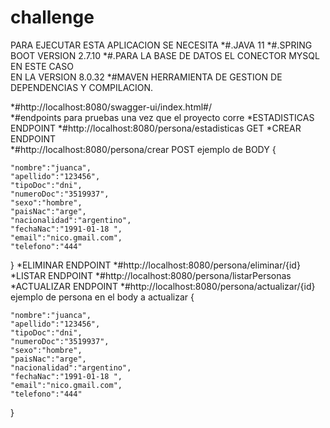 # challenge
PARA EJECUTAR ESTA APLICACION
SE NECESITA 
*#.JAVA 11
*#.SPRING BOOT VERSION 2.7.10
*#.PARA LA BASE DE DATOS
  EL CONECTOR MYSQL EN ESTE CASO  
  EN LA VERSION 8.0.32
*#MAVEN 
    HERRAMIENTA DE GESTION DE DEPENDENCIAS Y COMPILACION.
    

    
*#http://localhost:8080/swagger-ui/index.html#/    
*#endpoints para pruebas una vez que el proyecto corre
*ESTADISTICAS ENDPOINT
*#http://localhost:8080/persona/estadisticas GET
*CREAR ENDPOINT  
*#http://localhost:8080/persona/crear  POST
ejemplo de BODY
{
    
    "nombre":"juanca",
    "apellido":"123456",
    "tipoDoc":"dni",
    "numeroDoc":"3519937",
    "sexo":"hombre",
    "paisNac":"arge",
    "nacionalidad":"argentino",
    "fechaNac":"1991-01-18 ",
    "email":"nico.gmail.com",
    "telefono":"444"
    
}
*ELIMINAR ENDPOINT 
*#http://localhost:8080/persona/eliminar/{id}
*LISTAR ENDPOINT 
*#http://localhost:8080/persona/listarPersonas
*ACTUALIZAR ENDPOINT 
*#http://localhost:8080/persona/actualizar/{id}
ejemplo de persona en el body a actualizar
{
    
    "nombre":"juanca",
    "apellido":"123456",
    "tipoDoc":"dni",
    "numeroDoc":"3519937",
    "sexo":"hombre",
    "paisNac":"arge",
    "nacionalidad":"argentino",
    "fechaNac":"1991-01-18 ",
    "email":"nico.gmail.com",
    "telefono":"444"
    
}

